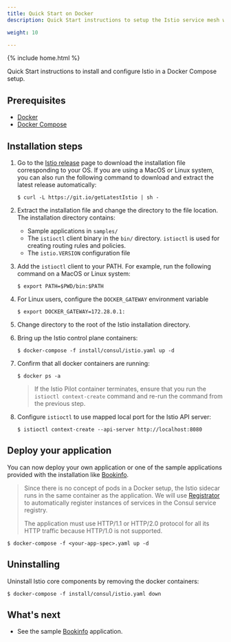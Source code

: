 ```yaml
---
title: Quick Start on Docker
description: Quick Start instructions to setup the Istio service mesh with Docker Compose.

weight: 10

---
```


{% include home.html %}

Quick Start instructions to install and configure Istio in a Docker Compose setup.

## Prerequisites

* [Docker](https://docs.docker.com/engine/installation/#cloud)
* [Docker Compose](https://docs.docker.com/compose/install/)

## Installation steps

1. Go to the [Istio release](https://github.com/istio/istio/releases) page to download the
   installation file corresponding to your OS. If you are using a MacOS or Linux system, you can also
   run the following command to download and extract the latest release automatically:

   ```command
   $ curl -L https://git.io/getLatestIstio | sh -
   ```

1. Extract the installation file and change the directory to the file location. The
installation directory contains:

   * Sample applications in `samples/`
   * The `istioctl` client binary in the `bin/` directory. `istioctl` is used for creating routing rules and policies.
   * The `istio.VERSION` configuration file

1. Add the `istioctl` client to your PATH.
For example, run the following command on a MacOS or Linux system:

   ```command
   $ export PATH=$PWD/bin:$PATH
   ```

1. For Linux users, configure the `DOCKER_GATEWAY` environment variable

   ```command
   $ export DOCKER_GATEWAY=172.28.0.1:
   ```

1. Change directory to the root of the Istio installation directory.

1. Bring up the Istio control plane containers:

   ```command
   $ docker-compose -f install/consul/istio.yaml up -d
   ```

1. Confirm that all docker containers are running:

   ```command
   $ docker ps -a
   ```

   > If the Istio Pilot container terminates, ensure that you run the `istioctl context-create` command and re-run the command from the previous step.

1. Configure `istioctl` to use mapped local port for the Istio API server:

   ```command
   $ istioctl context-create --api-server http://localhost:8080
   ```

## Deploy your application

You can now deploy your own application or one of the sample applications provided with the
installation like [Bookinfo]({{home}}/docs/guides/bookinfo.html).

> Since there is no concept of pods in a Docker setup, the Istio
> sidecar runs in the same container as the application.  We will
> use [Registrator](https://gliderlabs.github.io/registrator/latest/) to
> automatically register instances of services in the Consul service
> registry.
>
> The application must use HTTP/1.1 or HTTP/2.0 protocol for all its HTTP traffic because HTTP/1.0 is not supported.

```command
$ docker-compose -f <your-app-spec>.yaml up -d
```

## Uninstalling

Uninstall Istio core components by removing the docker containers:

```command
$ docker-compose -f install/consul/istio.yaml down
```

## What's next

* See the sample [Bookinfo]({{home}}/docs/guides/bookinfo.html) application.
